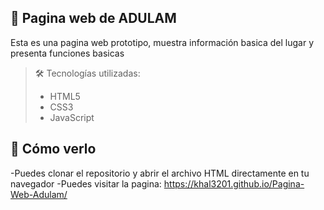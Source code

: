 

## 📁 Pagina web de ADULAM

Esta es una pagina web prototipo, muestra información basica del lugar y presenta funciones basicas

> 🛠️ Tecnologías utilizadas:  
> - HTML5  
> - CSS3  
> - JavaScript

## 🚀 Cómo verlo

-Puedes clonar el repositorio y abrir el archivo HTML directamente en tu navegador
-Puedes visitar la pagina:
https://khal3201.github.io/Pagina-Web-Adulam/


